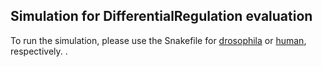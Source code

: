 ## Simulation for DifferentialRegulation evaluation


To run the simulation, please use the Snakefile for [drosophila](drosophila/Snakefile) or [human](human/Snakefile), respectively.
.
